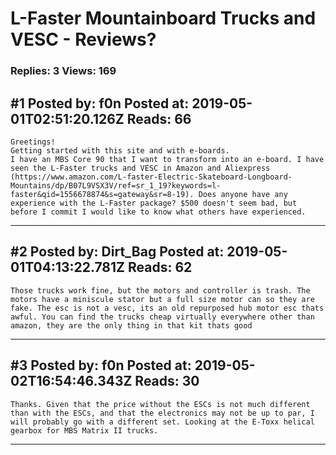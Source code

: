 # L-Faster Mountainboard Trucks and VESC - Reviews?

### Replies: 3 Views: 169

## \#1 Posted by: f0n Posted at: 2019-05-01T02:51:20.126Z Reads: 66

```
Greetings!
Getting started with this site and with e-boards. 
I have an MBS Core 90 that I want to transform into an e-board. I have seen the L-Faster trucks and VESC in Amazon and Aliexpress (https://www.amazon.com/L-faster-Electric-Skateboard-Longboard-Mountains/dp/B07L9VSX3V/ref=sr_1_19?keywords=l-faster&qid=1556678874&s=gateway&sr=8-19). Does anyone have any experience with the L-Faster package? $500 doesn't seem bad, but before I commit I would like to know what others have experienced.
```

---
## \#2 Posted by: Dirt_Bag Posted at: 2019-05-01T04:13:22.781Z Reads: 62

```
Those trucks work fine, but the motors and controller is trash. The motors have a miniscule stator but a full size motor can so they are fake. The esc is not a vesc, its an old repurposed hub motor esc thats awful. You can find the trucks cheap virtually everywhere other than amazon, they are the only thing in that kit thats good
```

---
## \#3 Posted by: f0n Posted at: 2019-05-02T16:54:46.343Z Reads: 30

```
Thanks. Given that the price without the ESCs is not much different than with the ESCs, and that the electronics may not be up to par, I will probably go with a different set. Looking at the E-Toxx helical gearbox for MBS Matrix II trucks.
```

---
